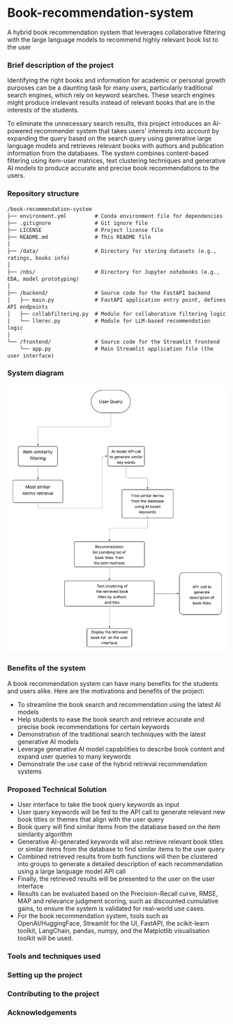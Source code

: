 # Book-recommendation-system
A hybrid book recommendation system that leverages collaborative filtering with the large language models to recommend highly relevant book list to the user

### Brief description of the project

Identifying the right books and information for academic or personal growth purposes can be a daunting task for many users, particularly traditional search engines, which rely on keyword searches. These search engines might produce irrelevant results instead of relevant books that are in the interests of the students. 

To eliminate the unnecessary search results, this project introduces an AI-powered recommender system that takes users' interests into account by expanding the query based on the search query using generative large language models and retrieves relevant books with authors and publication information from the databases. The system combines content-based filtering using item-user matrices, text clustering techniques and generative AI models to produce accurate and precise book recommendations to the users.

### Repository structure

```
/book-recommendation-system
├── environment.yml         # Conda environment file for dependencies
├── .gitignore              # Git ignore file
├── LICENSE                 # Project license file
├── README.md               # This README file
│
├── /data/                  # Directory for storing datasets (e.g., ratings, books info)
│
├── /nbs/                   # Directory for Jupyter notebooks (e.g., EDA, model prototyping)
│
├── /backend/               # Source code for the FastAPI backend
│   ├── main.py             # FastAPI application entry point, defines API endpoints
│   ├── collabfiltering.py  # Module for collaborative filtering logic
│   └── llmrec.py           # Module for LLM-based recommendation logic
│
└── /frontend/              # Source code for the Streamlit frontend
    └── app.py              # Main Streamlit application file (the user interface)
```

### System diagram

![sysdesign](https://github.com/avikumart/Book-recommendation-system/blob/main/assets/Book%20recsys%20diagram.png)

### Benefits of the system

A book recommendation system can have many benefits for the students and users alike. Here are the motivations and benefits of the project:

- To streamline the book search and recommendation using the latest AI models 
- Help students to ease the book search and retrieve accurate and precise book recommendations for certain keywords
- Demonstration of the traditional search techniques with the latest generative AI models 
- Leverage generative AI model capabilities to describe book content and expand user queries to many keywords
- Demonstrate the use case of the hybrid retrieval recommendation systems

### Proposed Technical Solution

- User interface to take the book query keywords as input 
- User query keywords will be fed to the API call to generate relevant new book titles or themes that align with the user query
- Book query will find similar items from the database based on the item similarity algorithm
- Generative AI-generated keywords will also retrieve relevant book titles or similar items from the database to find similar items to the user query
- Combined retrieved results from both functions will then be  clustered into groups to generate a detailed description of each recommendation using a large language model API call
- Finally, the retrieved results will be presented to the user on the user interface
- Results can be evaluated based on the Precision-Recall curve, RMSE, MAP and relevance judgment scoring, such as discounted cumulative gains, to ensure the system is validated for real-world use cases.
- For the book recommendation system, tools such as OpenAI/HuggingFace, Streamlit for the UI, FastAPI, the scikit-learn toolkit, LangChain, pandas, numpy, and the Matplotlib visualisation toolkit will be used.


### Tools and techniques used

### Setting up the project

### Contributing to the project

### Acknowledgements
